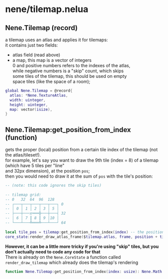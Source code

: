 # nene/tilemap.nelua
## Nene.Tilemap (record)
a tilemap uses an atlas and applies it for tilemaps:  
it contains just two fields:  
* atlas field (read above)  
* a map, this map is a vector of integers  
  0 and positive numbers refers to the indexes of the atlas,  
  while negative numbers is a "skip" count, which skips  
  some tiles of the tilemap, this should be used on empty  
  space tiles (like the space of a room);
```lua
global Nene.Tilemap = @record{
  atlas: *Nene.TextureAtlas,
  width: uinteger,
  height: uinteger,
  map: vector(isize),
}
```

## Nene.Tilemap:get_position_from_index (function)
gets the proper (local) position from a certain tile index of the tilemap (not the atlas/tileset!).  
for example, let's say you want to draw the 9th tile (index = 8) of a tilemap (which have 5 tiles per "line"  
and 32px dimension), at the position `pos`;  
then you would need to draw it at the sum of `pos` with the tile's position:  
```lua  
-- (note: this code ignores the skip tiles)  
  
-- tilemap grid:  
-- 0   32  64  96  128  
-- ┌───┬───┬───┬───┬───┐ 0  
-- │ 0 │ 1 │ 2 │ 3 │ 5 │  
-- ├───┼───x═══╬───┼───┤ 32  
-- │ 6 │ 7 ║ 8 ║ 9 │10 │  
-- └───┴───╩═══╩───┴───┘ 64  
  
local tile_pos = tilemap:get_position_from_index(index) -- the position of `x` on the above grid  
core_state:render_draw_atlas_frame($tilemap.atlas, frame, position + tile_pos, color)  
```  
**However, it can be a little more tricky if you're using "skip" tiles, but you don't actually need to code any code for that**  
There is already on the `Nene.CoreState` a function called `render_draw_tilemap` which already does the tilemap's rendering
```lua
function Nene.Tilemap:get_position_from_index(index: usize): Nene.Math.Vec2
```
